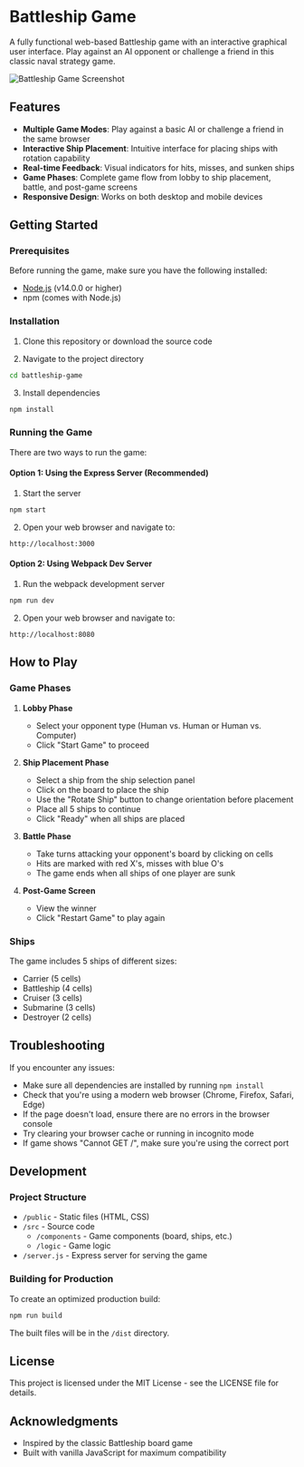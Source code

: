 # Battleship Game

A fully functional web-based Battleship game with an interactive graphical user interface. Play against an AI opponent or challenge a friend in this classic naval strategy game.

![Battleship Game Screenshot](public/assets/battleship-screenshot.png)

## Features

- **Multiple Game Modes**: Play against a basic AI or challenge a friend in the same browser
- **Interactive Ship Placement**: Intuitive interface for placing ships with rotation capability
- **Real-time Feedback**: Visual indicators for hits, misses, and sunken ships
- **Game Phases**: Complete game flow from lobby to ship placement, battle, and post-game screens
- **Responsive Design**: Works on both desktop and mobile devices

## Getting Started

### Prerequisites

Before running the game, make sure you have the following installed:
- [Node.js](https://nodejs.org/) (v14.0.0 or higher)
- npm (comes with Node.js)

### Installation

1. Clone this repository or download the source code

2. Navigate to the project directory
```bash
cd battleship-game
```

3. Install dependencies
```bash
npm install
```

### Running the Game

There are two ways to run the game:

#### Option 1: Using the Express Server (Recommended)

1. Start the server
```bash
npm start
```

2. Open your web browser and navigate to:
```
http://localhost:3000
```

#### Option 2: Using Webpack Dev Server

1. Run the webpack development server
```bash
npm run dev
```

2. Open your web browser and navigate to:
```
http://localhost:8080
```

## How to Play

### Game Phases

1. **Lobby Phase**
   - Select your opponent type (Human vs. Human or Human vs. Computer)
   - Click "Start Game" to proceed

2. **Ship Placement Phase**
   - Select a ship from the ship selection panel
   - Click on the board to place the ship
   - Use the "Rotate Ship" button to change orientation before placement
   - Place all 5 ships to continue
   - Click "Ready" when all ships are placed

3. **Battle Phase**
   - Take turns attacking your opponent's board by clicking on cells
   - Hits are marked with red X's, misses with blue O's
   - The game ends when all ships of one player are sunk

4. **Post-Game Screen**
   - View the winner
   - Click "Restart Game" to play again

### Ships

The game includes 5 ships of different sizes:
- Carrier (5 cells)
- Battleship (4 cells)
- Cruiser (3 cells)
- Submarine (3 cells)
- Destroyer (2 cells)

## Troubleshooting

If you encounter any issues:

- Make sure all dependencies are installed by running `npm install`
- Check that you're using a modern web browser (Chrome, Firefox, Safari, Edge)
- If the page doesn't load, ensure there are no errors in the browser console
- Try clearing your browser cache or running in incognito mode
- If game shows "Cannot GET /", make sure you're using the correct port

## Development

### Project Structure

- `/public` - Static files (HTML, CSS)
- `/src` - Source code
  - `/components` - Game components (board, ships, etc.)
  - `/logic` - Game logic
- `/server.js` - Express server for serving the game

### Building for Production

To create an optimized production build:

```bash
npm run build
```

The built files will be in the `/dist` directory.

## License

This project is licensed under the MIT License - see the LICENSE file for details.

## Acknowledgments

- Inspired by the classic Battleship board game
- Built with vanilla JavaScript for maximum compatibility